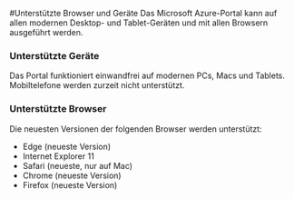 <properties
	pageTitle="Unterstützte Browser und Geräte"
	description="Beschreibt die Browser und Geräte, auf denen das Azure-Portal verwendet werden kann." 
	services=""
	documentationCenter=""
	authors="flanakin"
	writer="flanakin"
	manager="lwelicki"
	editor=""/>

<tags
	ms.service="multiple"
	ms.workload="multiple"
	ms.tgt_pltfrm="ibiza"
	ms.devlang="na"
	ms.topic="article"
	ms.date="07/23/2015"
	ms.author="micflan"/>

#Unterstützte Browser und Geräte
Das Microsoft Azure-Portal kann auf allen modernen Desktop- und Tablet-Geräten und mit allen Browsern ausgeführt werden.

### Unterstützte Geräte
Das Portal funktioniert einwandfrei auf modernen PCs, Macs und Tablets. Mobiltelefone werden zurzeit nicht unterstützt.

### Unterstützte Browser
Die neuesten Versionen der folgenden Browser werden unterstützt:

- Edge (neueste Version)
- Internet Explorer 11
- Safari (neueste, nur auf Mac)
- Chrome (neueste Version)
- Firefox (neueste Version)

<!---HONumber=AcomDC_0420_2016-->